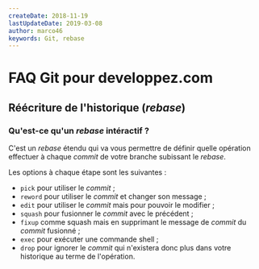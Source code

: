 ```yaml
---
createDate: 2018-11-19
lastUpdateDate: 2019-03-08
author: marco46
keywords: Git, rebase
---
```


# FAQ Git pour developpez.com

## Réécriture de l'historique (*rebase*)

### Qu'est-ce qu'un *rebase* intéractif ?

C'est un *rebase* étendu qui va vous permettre de définir quelle opération effectuer à chaque *commit* de votre branche subissant le *rebase*.

Les options à chaque étape sont les suivantes :

- `pick` pour utiliser le *commit* ;
- `reword` pour utiliser le *commit* et changer son message ;
- `edit` pour utiliser le *commit* mais pour pouvoir le modifier ;
- `squash` pour fusionner le *commit* avec le précédent ;
- `fixup` comme squash mais en supprimant le message de *commit* du *commit* fusionné ;
- `exec` pour exécuter une commande shell ;
- `drop` pour ignorer le *commit* qui n'existera donc plus dans votre historique au terme de l'opération.
